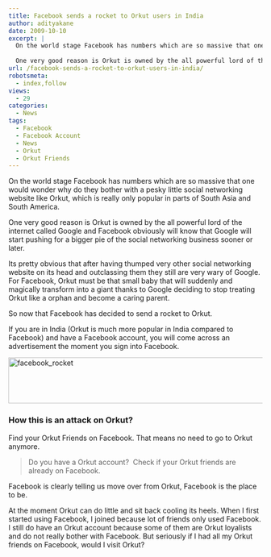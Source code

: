 ```yaml
---
title: Facebook sends a rocket to Orkut users in India
author: adityakane
date: 2009-10-10
excerpt: |
  On the world stage Facebook has numbers which are so massive that one would wonder why do they bother with a pesky little social networking website like Orkut, which is really only popular in parts of South Asia and South America.
  
  One very good reason is Orkut is owned by the all powerful lord of the internet called Google and Facebook obviously will know that Google will start pushing for a bigger pie of the social networking business sooner or later.
url: /facebook-sends-a-rocket-to-orkut-users-in-india/
robotsmeta:
  - index,follow
views:
  - 29
categories:
  - News
tags:
  - Facebook
  - Facebook Account
  - News
  - Orkut
  - Orkut Friends
---
```

On the world stage Facebook has numbers which are so massive that one would wonder why do they bother with a pesky little social networking website like Orkut, which is really only popular in parts of South Asia and South America.

One very good reason is Orkut is owned by the all powerful lord of the internet called Google and Facebook obviously will know that Google will start pushing for a bigger pie of the social networking business sooner or later.

Its pretty obvious that after having thumped very other social networking website on its head and outclassing them they still are very wary of Google. For Facebook, Orkut must be that small baby that will suddenly and magically transform into a giant thanks to Google deciding to stop treating Orkut like a orphan and become a caring parent.

So now that Facebook has decided to send a rocket to Orkut.

If you are in India (Orkut is much more popular in India compared to Facebook) and have a Facebook account, you will come across an advertisement the moment you sign into Facebook.

<img class="alignnone size-large  wp-image-54523" src="http://cdn.devilsworkshop.org/files/facebook_rocket-600x91.png" alt="facebook_rocket" width="600" height="91" />

### How this is an attack on Orkut?

Find your Orkut Friends on Facebook. That means no need to go to Orkut anymore.

> Do you have a Orkut account?  Check if your Orkut friends are already on Facebook.

Facebook is clearly telling us move over from Orkut, Facebook is the place to be.

At the moment Orkut can do little and sit back cooling its heels. When I first started using Facebook, I joined because lot of friends only used Facebook. I still do have an Orkut account because some of them are Orkut loyalists and do not really bother with Facebook. But seriously if I had all my Orkut friends on Facebook, would I visit Orkut?
